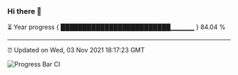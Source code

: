 ### Hi there 👋

⏳ Year progress { █████████████████████████▁▁▁▁▁ } 84.04 %

---

⏰ Updated on Wed, 03 Nov 2021 18:17:23 GMT

![Progress Bar CI](https://github.com/liununu/liununu/workflows/Progress%20Bar%20CI/badge.svg)
